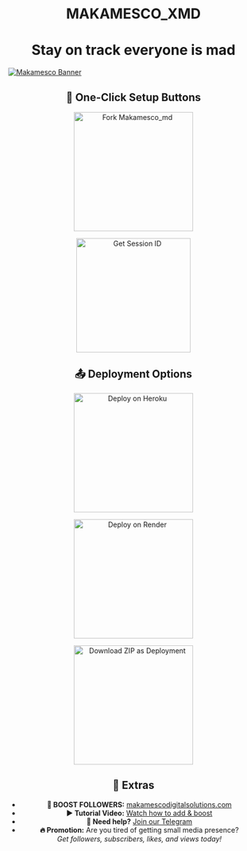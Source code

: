 <h1 align="center">MAKAMESCO_XMD</h1>
<h1 align="center">Stay on track everyone is mad</h1>

<!-- Banner Image -->
<a href="#"><img src="https://files.catbox.moe/sigghy.jpg" alt="Makamesco Banner" style="display: block; margin: 0 auto; max-width: 100%;"/></a>

<!-- 🚀 One-Click Setup Buttons -->
<h2 align="center">🚀 One-Click Setup Buttons</h2>

<!-- Fork Repository -->
<p align="center">
  <a href="https://github.com/sesco001/Makamesco_md1/fork" target="_blank">
    <img src="https://img.shields.io/badge/FORK%20REPOSITORY-purple?style=for-the-badge&logo=github" alt="Fork Makamesco_md" width="240">
  </a>
</p>

<!-- Get Session ID -->
<p align="center">
  <a href="https://pairmakamesco.onrender.com" target="_blank">
    <img src="https://img.shields.io/badge/GET-SESSION ID HERE-green?style=for-the-badge&logo=kenya" alt="Get Session ID" width="230">
  </a>
</p>

<!-- 📤 Deployment Options -->
<h2 align="center">📤 Deployment Options</h2>

<!-- Deploy to Heroku -->
<p align="center">
  <a href="https://heroku.com/deploy?template=https://github.com/sesco001/Makamesco_md" target="_blank">
    <img src="https://img.shields.io/badge/DEPLOY%20ON-HEROKU-blueviolet?style=for-the-badge&logo=heroku" alt="Deploy on Heroku" width="240">
  </a>
</p>

<!-- Deploy to Render -->
<p align="center">
  <a href="https://render.com/" target="_blank">
    <img src="https://img.shields.io/badge/DEPLOY%20ON-RENDER-black?style=for-the-badge&logo=render" alt="Deploy on Render" width="240">
  </a>
</p>

<!-- Download ZIP (renamed as Deployment on Panel) -->
<p align="center">
  <a href="https://github.com/sesco001/Makamesco_md/archive/refs/heads/main.zip" download>
    <img src="https://img.shields.io/badge/DEPLOYMENT%20ON-PANEL-orange?style=for-the-badge&logo=github" alt="Download ZIP as Deployment" width="240">
  </a>
</p>

<!-- 🧩 Extras -->
<h2 align="center">🧩 Extras</h2>

<ul align="center">
  <li><strong>🔗 BOOST FOLLOWERS:</strong> <a href="https://makamescodigitalsolutions.com" target="_blank">makamescodigitalsolutions.com</a></li>
  <li><strong>▶️ Tutorial Video:</strong> <a href="https://youtu.be/Y0FiyP91NS4?si=sTLnvF0LZoqRnHFE" target="_blank">Watch how to add & boost</a></li>
  <li><strong>💬 Need help?</strong> <a href="https://t.me/yourtelegramlink" target="_blank">Join our Telegram</a></li>
  <li><strong>🔥 Promotion:</strong> Are you tired of getting small media presence? <br><em>Get followers, subscribers, likes, and views today!</em></li>
</ul>
